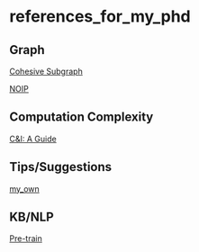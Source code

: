 # references_for_my_phd

## Graph



[Cohesive Subgraph](https://github.com/EdwardTex/references_for_phd/blob/main/paperCollect_cohesive_subgraph.md)

[NOIP](https://github.com/huzecong/oi-slides/blob/master/2015-noip-graph-theory/%E5%9B%BE%E8%AE%BA_final.pdf)

## Computation Complexity

[C&I: A Guide](https://github.com/EdwardTex/References-for-Graph-Problem/blob/main/Computers%20and%20Intractability:%20A%20Guide%20to%20the%20Theory%20of%20NP-Completeness.md)

## Tips/Suggestions

[my_own](https://github.com/EdwardTex/references_for_phd/blob/main/tip_myself.md)

## KB/NLP

[Pre-train]()
